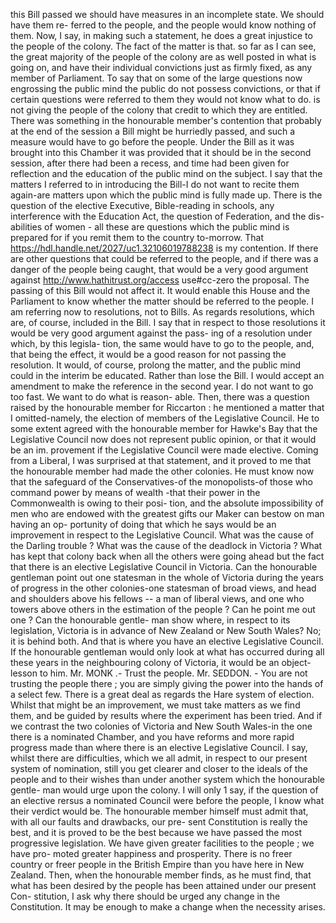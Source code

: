 this Bill passed we should have measures in an incomplete state. We should have them re- ferred to the people, and the people would know nothing of them. Now, I say, in making such a statement, he does a great injustice to the people of the colony. The fact of the matter is that. so far as I can see, the great majority of the people of the colony are as well posted in what is going on, and have their individual convictions just as firmly fixed, as any member of Parliament. To say that on some of the large questions now engrossing the public mind the public do not possess convictions, or that if certain questions were referred to them they would not know what to do. is not giving the people of the colony that credit to which they are entitled. There was something in the honourable member's contention that probably at the end of the session a Bill might be hurriedly passed, and such a measure would have to go before the people. Under the Bill as it was brought into this Chamber it was provided that it should be in the second session, after there had been a recess, and time had been given for reflection and the education of the public mind on the subject. I say that the matters I referred to in introducing the Bill-I do not want to recite them again-are matters upon which the public mind is fully made up. There is the question of the elective Executive, Bible-reading in schools, any interference with the Education Act, the question of Federation, and the dis- abilities of women - all these are questions which the public mind is prepared for if you remit them to the country to-morrow. That https://hdl.handle.net/2027/uc1.32106019788238 is my contention. If there are other questions that could be referred to the people, and if there was a danger of the people being caught, that would be a very good argument against http://www.hathitrust.org/access use#cc-zero the proposal. The passing of this Bill would not affect it. It would enable this House and the Parliament to know whether the matter should be referred to the people. I am referring now to resolutions, not to Bills. As regards resolutions, which are, of course, included in the Bill. I say that in respect to those resolutions it would be very good argument against the pass- ing of a resolution under which, by this legisla- tion, the same would have to go to the people, and, that being the effect, it would be a good reason for not passing the resolution. It would, of course, prolong the matter, and the public mind could in the interim be educated. Rather than lose the Bill. I would accept an amendment to make the reference in the second year. I do not want to go too fast. We want to do what is reason- able. Then, there was a question raised by the honourable member for Riccarton : he mentioned a matter that I omitted-namely, the election of members of the Legislative Council. He to some extent agreed with the honourable member for Hawke's Bay that the Legislative Council now does not represent public opinion, or that it would be an im. provement if the Legislative Council were made elective. Coming from a Liberal, I was surprised at that statement, and it proved to me that the honourable member had made the other colonies. He must know now that the safeguard of the Conservatives-of the monopolists-of those who command power by means of wealth -that their power in the Commonwealth is owing to their posi- tion, and the absolute impossibility of men who are endowed with the greatest gifts our Maker can bestow on man having an op- portunity of doing that which he says would be an improvement in respect to the Legislative Council. What was the cause of the Darling trouble ? What was the cause of the deadlock in Victoria ? What has kept that colony back when all the others were going ahead but the fact that there is an elective Legislative Council in Victoria. Can the honourable gentleman point out one statesman in the whole of Victoria during the years of progress in the other colonies-one statesman of broad views, and head and shoulders above his fellows -- a man of liberal views, and one who towers above others in the estimation of the people ? Can he point me out one ? Can the honourable gentle- man show where, in respect to its legislation, Victoria is in advance of New Zealand or New South Wales? No; it is behind both. And that is where you have an elective Legislative Council. If the honourable gentleman would only look at what has occurred during all these years in the neighbouring colony of Victoria, it would be an object-lesson to him. Mr. MONK .- Trust the people. Mr. SEDDON. - You are not trusting the people there ; you are simply giving the power into the hands of a select few. There is a great deal as regards the Hare system of election. Whilst that might be an improvement, we must take matters as we find them, and be guided by results where the experiment has been tried. And if we contrast the two colonies of Victoria and New South Wales-in the one there is a nominated Chamber, and you have reforms and more rapid progress made than where there is an elective Legislative Council. I say, whilst there are difficulties, which we all admit, in respect to our present system of nomination, still you get clearer and closer to the ideals of the people and to their wishes than under another system which the honourable gentle- man would urge upon the colony. I will only 1 say, if the question of an elective rersus a nominated Council were before the people, I know what their verdict would be. The honourable member himself must admit that, with all our faults and drawbacks, our pre- sent Constitution is really the best, and it is proved to be the best because we have passed the most progressive legislation. We have given greater facilities to the people ; we have pro- moted greater happiness and prosperity. There is no freer country or freer people in the British Empire than you have here in New Zealand. Then, when the honourable member finds, as he must find, that what has been desired by the people has been attained under our present Con- stitution, I ask why there should be urged any change in the Constitution. It may be enough to make a change when the necessity arises. 